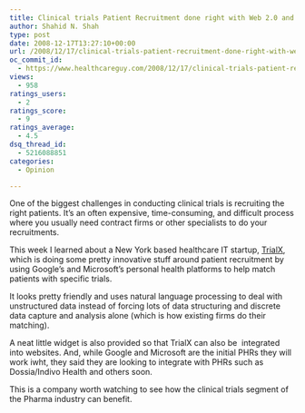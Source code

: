 ```yaml
---
title: Clinical trials Patient Recruitment done right with Web 2.0 and Social Networking
author: Shahid N. Shah
type: post
date: 2008-12-17T13:27:10+00:00
url: /2008/12/17/clinical-trials-patient-recruitment-done-right-with-web-20-and-social-networking/
oc_commit_id:
  - https://www.healthcareguy.com/2008/12/17/clinical-trials-patient-recruitment-done-right-with-web-20-and-social-networking/1478770427
views:
  - 958
ratings_users:
  - 2
ratings_score:
  - 9
ratings_average:
  - 4.5
dsq_thread_id:
  - 5216088851
categories:
  - Opinion

---
```

One of the biggest challenges in conducting clinical trials is recruiting the right patients. It&#8217;s an often expensive, time-consuming, and difficult process where you usually need contract firms or other specialists to do your recruitments.

This week I learned about a New York based healthcare IT startup, <a href="http://trialx.org" target="_blank">TrialX</a>, which is doing some pretty innovative stuff around patient recruitment by using Google&#8217;s and Microsoft&#8217;s personal health platforms to help match patients with specific trials. 

It looks pretty friendly and uses natural language processing to deal with unstructured data instead of forcing lots of data structuring and discrete data capture and analysis alone (which is how existing firms do their matching).

A neat little widget is also provided so that TrialX can also be&#160; integrated into websites. And, while Google and Microsoft are the initial PHRs they will work iwht, they said they are looking to integrate with PHRs such as Dossia/Indivo Health and others soon.

This is a company worth watching to see how the clinical trials segment of the Pharma industry can benefit.